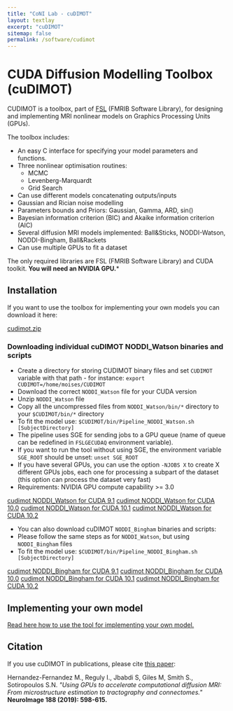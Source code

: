 ```yaml
---
title: "CoNI Lab - cuDIMOT"
layout: textlay
excerpt: "cuDIMOT"
sitemap: false
permalink: /software/cudimot
---
```


# CUDA Diffusion Modelling Toolbox (cuDIMOT)

CUDIMOT is a toolbox, part of [FSL](https://fsl.fmrib.ox.ac.uk/fsl/fslwiki) 
(FMRIB Software Library), for designing and implementing MRI nonlinear models 
on Graphics Processing Units (GPUs).

The toolbox includes:

 - An easy C interface for specifying your model parameters and functions.
 - Three nonlinear optimisation routines:
   - MCMC
   - Levenberg-Marquardt
   - Grid Search
 - Can use different models concatenating outputs/inputs
 - Gaussian and Rician noise modelling
 - Parameters bounds and Priors: Gaussian, Gamma, ARD, sin()
 - Bayesian information criterion (BIC) and Akaike information criterion (AIC)
 - Several diffusion MRI models implemented: Ball&Sticks, NODDI-Watson, NODDI-Bingham, Ball&Rackets
 - Can use multiple GPUs to fit a dataset

The only required libraries are FSL (FMRIB Software Library) and CUDA toolkit.
**You will need an NVIDIA GPU.***

## Installation

If you want to use the toolbox for implementing your own models you can download it here:

[cudimot.zip]()

### Downloading individual cuDIMOT NODDI_Watson binaries and scripts

 - Create a directory for storing CUDIMOT binary files and set ``CUDIMOT`` variable 
   with that path - for instance: ``export CUDIMOT=/home/moises/CUDIMOT``
 - Download the correct ``NODDI_Watson`` file for your CUDA version
 - Unzip ``NODDI_Watson`` file
 - Copy all the uncompressed files from ``NODDI_Watson/bin/*`` directory to your ``$CUDIMOT/bin/*`` directory
 - To fit the model use:
   ``$CUDIMOT/bin/Pipeline_NODDI_Watson.sh [SubjectDirectory]``
 - The pipeline uses SGE for sending jobs to a GPU queue (name of queue can be redefined in ``FSLGECUDAQ`` environment variable).
 - If you want to run the tool without using SGE, the environment variable ``SGE_ROOT`` should be unset: ``unset SGE_ROOT``
 - If you have several GPUs, you can use the option ``-NJOBS X`` to create X different GPUs jobs, each one for processing 
   a subpart of the dataset (this option can process the dataset very fast)
 - Requirements: NVIDIA GPU compute capability >= 3.0

[cudimot NODDI_Watson for CUDA 9.1](http://users.fmrib.ox.ac.uk/~moisesf/cudimot/NODDI_Watson/CUDA_9.1/NODDI_Watson.zip)
[cudimot NODDI_Watson for CUDA 10.0](http://users.fmrib.ox.ac.uk/~moisesf/cudimot/NODDI_Watson/CUDA_10.0/NODDI_Watson.zip)
[cudimot NODDI_Watson for CUDA 10.1](http://users.fmrib.ox.ac.uk/~moisesf/cudimot/NODDI_Watson/CUDA_10.1/NODDI_Watson.zip)
[cudimot NODDI_Watson for CUDA 10.2](http://users.fmrib.ox.ac.uk/~moisesf/cudimot/NODDI_Watson/CUDA_10.2/NODDI_Watson.zip)

 - You can also download cuDIMOT ``NODDI_Bingham`` binaries and scripts:
 - Please follow the same steps as for ``NODDI_Watson``, but using ``NODDI_Bingham`` files
 - To fit the model use:
   ``$CUDIMOT/bin/Pipeline_NODDI_Bingham.sh [SubjectDirectory]``

[cudimot NODDI_Bingham for CUDA 9.1](http://users.fmrib.ox.ac.uk/~moisesf/cudimot/NODDI_Bingham/CUDA_9.1/NODDI_Bingham.zip)
[cudimot NODDI_Bingham for CUDA 10.0](http://users.fmrib.ox.ac.uk/~moisesf/cudimot/NODDI_Bingham/CUDA_10.0/NODDI_Bingham.zip)
[cudimot NODDI_Bingham for CUDA 10.1](http://users.fmrib.ox.ac.uk/~moisesf/cudimot/NODDI_Bingham/CUDA_10.1/NODDI_Bingham.zip)
[cudimot NODDI_Bingham for CUDA 10.2](http://users.fmrib.ox.ac.uk/~moisesf/cudimot/NODDI_Bingham/CUDA_10.2/NODDI_Bingham.zip)

## Implementing your own model

[Read here how to use the tool for implementing your own model.](/software/cudimot_own_model)

## Citation

If you use cuDIMOT in publications, please cite [this paper](https://www.sciencedirect.com/science/article/pii/S1053811918321591):

Hernandez-Fernandez M., Reguly I., Jbabdi S, Giles M, Smith S., Sotiropoulos S.N. 
*"Using GPUs to accelerate computational diffusion MRI: From microstructure estimation to tractography and connectomes."*
**NeuroImage 188 (2019): 598-615.**
